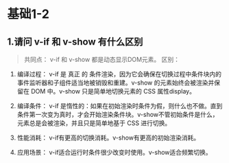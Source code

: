 # 基础1-2

## 1.请问 v-if 和 v-show 有什么区别
>共同点：
v-if 和 v-show 都是动态显示DOM元素。
>区别：
1. 编译过程： v-if 是 真正 的 条件渲染，因为它会确保在切换过程中条件块内的事件监听器和子组件适当地被销毁和重建。v-show 的元素始终会被渲染并保留在 DOM 中。v-show 只是简单地切换元素的 CSS 属性display。

2. 编译条件： v-if 是惰性的：如果在初始渲染时条件为假，则什么也不做。直到条件第一次变为真时，才会开始渲染条件块。v-show不管初始条件是什么，元素总是会被渲染，并且只是简单地基于 CSS 进行切换。

3. 性能消耗： v-if有更高的切换消耗。v-show有更高的初始渲染消耗。

4. 应用场景： v-if适合运行时条件很少改变时使用。v-show适合频繁切换。
